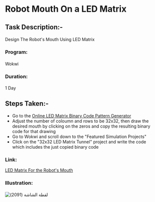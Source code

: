 # Robot Mouth On a LED Matrix
#### 
## Task Description:-
#### 
Design The Robot's Mouth Using LED Matrix
#### 
### Program:
#### 
Wokwi
#### 
### Duration:
#### 
1 Day
####
## Steps Taken:-
#### 
- Go to the [Online LED Matrix Binary Code Pattern Generator](https://www.riyas.org/2013/12/online-led-matrix-font-generator-with.html)  
- Adjust the number of coloumn and rows to be 32x32, then draw the desired mouth by clicking on the zeros and copy the resulting binary code for that drawing  
- Go to Wokwi and scroll down to the "Featured Simulation Projects"  
- Click on the "32x32 LED Matrix Tunnel" project and write the code which includes the just copied binary code   
#### 
### Link:
[LED Matrix For the Robot's Mouth](https://wokwi.com/projects/403738160008444929)
#### 
### Illustration:
#### 
![‏‏لقطة الشاشة (2091)](https://github.com/user-attachments/assets/aae78838-b638-4743-b145-54ee56f4e4c3)
#### 



